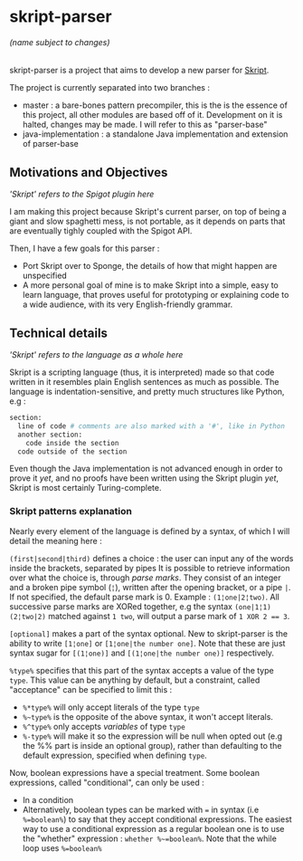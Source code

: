 # skript-parser
###### (name subject to changes)

skript-parser is a project that aims to develop a new parser for [Skript](https://github.com/bensku/Skript). 

The project is currently separated into two branches :
  * master : a bare-bones pattern precompiler, this is the is the essence of this project, all other modules are based off of it. 
    Development on it is halted, changes may be made. I will refer to this as "parser-base"
  * java-implementation : a standalone Java implementation and extension of parser-base
    
## Motivations and Objectives

*'Skript' refers to the Spigot plugin here*

I am making this project because Skript's current parser, on top of being a giant and slow spaghetti mess, is not portable, as it depends on parts that are eventually tighly coupled with the Spigot API.

Then, I have a few goals for this parser :
  * Port Skript over to Sponge, the details of how that might happen are unspecified
  * A more personal goal of mine is to make Skript into a simple, easy to learn language, that proves useful for prototyping or explaining code to a wide audience, with its very English-friendly grammar.
  
## Technical details

*'Skript' refers to the language as a whole here*

Skript is a scripting language (thus, it is interpreted) made so that code written in it resembles plain English sentences as much as possible. The language is indentation-sensitive, and pretty much structures like Python, e.g :
```python
section:
  line of code # comments are also marked with a '#', like in Python
  another section:
    code inside the section
  code outside of the section
```

Even though the Java implementation is not advanced enough in order to prove it *yet*, and no proofs have been written using the Skript plugin *yet*, Skript is most certainly Turing-complete.

### Skript patterns explanation

Nearly every element of the language is defined by a syntax, of which I will detail the meaning here :
 
 `(first|second|third)` defines a choice : the user can input any of the words inside the brackets, separated by pipes
It is possible to retrieve information over what the choice is, through *parse marks*. They consist of an integer and a broken pipe symbol (`¦`), written after the opening bracket, or a pipe `|`. If not specified, the default parse mark is 0. Example : `(1¦one|2¦two)`. All successive parse marks are XORed together, e.g the syntax `(one|1¦1) (2¦two|2)` matched against `1 two`, will output a parse mark of `1 XOR 2 == 3`.

`[optional]` makes a part of the syntax optional. New to skript-parser is the ability to write `[1¦one]` or `[1¦one|the number one]`. Note that these are just syntax sugar for `[(1¦one)]` and `[(1¦one|the number one)]` respectively.

`%type%` specifies that this part of the syntax accepts a value of the type `type`. This value can be anything by default, but a constraint, called "acceptance" can be specified to limit this :
  * `%*type%` will only accept literals of the type `type`
  * `%~type%` is the opposite of the above syntax, it won't accept literals.
  * `%^type%` only accepts *variables* of type `type`
  * `%-type%` will make it so the expression will be null when opted out (e.g the %% part is inside an optional group), rather than defaulting to the default expression, specified when defining `type`.
  
Now, boolean expressions have a special treatment. Some boolean expressions, called "conditional", can only be used :
  * In a condition
  * Alternatively, boolean types can be marked with `=` in syntax (i.e `%=boolean%`) to say that they accept conditional expressions. The easiest way to use a conditional expression as a regular boolean one is to use the "whether" expression : `whether %~=boolean%`. Note that the while loop uses `%=boolean%`
